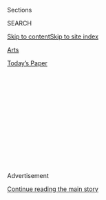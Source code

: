 <div id="app">

<div>

<div>

<div>

<div class="NYTAppHideMasthead css-1q2w90k e1suatyy0">

<div class="section css-ui9rw0 e1suatyy2">

<div class="css-eph4ug er09x8g0">

<div class="css-6n7j50">

</div>

<span class="css-1dv1kvn">Sections</span>

<div class="css-10488qs">

<span class="css-1dv1kvn">SEARCH</span>

</div>

[Skip to content](#site-content)[Skip to site
index](#site-index)

</div>

<div id="masthead-section-label" class="css-1wr3we4 eaxe0e00">

[Arts](https://www.nytimes3xbfgragh.onion/section/arts)

</div>

<div class="css-10698na e1huz5gh0">

</div>

</div>

<div id="masthead-bar-one" class="section hasLinks css-15hmgas e1csuq9d3">

<div class="css-uqyvli e1csuq9d0">

</div>

<div class="css-1uqjmks e1csuq9d1">

</div>

<div class="css-9e9ivx">

[](https://myaccount.nytimes3xbfgragh.onion/auth/login?response_type=cookie&client_id=vi)

</div>

<div class="css-1bvtpon e1csuq9d2">

[Today’s
Paper](https://www.nytimes3xbfgragh.onion/section/todayspaper)

</div>

</div>

</div>

</div>

<div data-aria-hidden="false">

<div id="site-content" data-role="main">

<div>

<div class="css-1aor85t" style="opacity:0.000000001;z-index:-1;visibility:hidden">

<div class="css-1hqnpie">

<div class="css-epjblv">

<span class="css-17xtcya">[Arts](/section/arts)</span><span class="css-x15j1o">|</span><span class="css-fwqvlz">The
Most Soothing Man on
TikTok</span>

</div>

<div class="css-k008qs">

<div class="css-1iwv8en">

<span class="css-18z7m18"></span>

<div>

</div>

</div>

<span class="css-1n6z4y">https://nyti.ms/33chGk6</span>

<div class="css-1705lsu">

<div class="css-4xjgmj">

<div class="css-4skfbu" data-role="toolbar" data-aria-label="Social Media Share buttons, Save button, and Comments Panel with current comment count" data-testid="share-tools">

  - 
  - 
  - 
  - 
    
    <div class="css-6n7j50">
    
    </div>

  - 

</div>

</div>

</div>

</div>

</div>

</div>

<div id="NYT_TOP_BANNER_REGION" class="css-13pd83m">

</div>

<div id="top-wrapper" class="css-1sy8kpn">

<div id="top-slug" class="css-l9onyx">

Advertisement

</div>

[Continue reading the main
story](#after-top)

<div class="ad top-wrapper" style="text-align:center;height:100%;display:block;min-height:250px">

<div id="top" class="place-ad" data-position="top" data-size-key="top">

</div>

</div>

<div id="after-top">

</div>

</div>

<div>

<div id="sponsor-wrapper" class="css-1hyfx7x">

<div id="sponsor-slug" class="css-19vbshk">

Supported by

</div>

[Continue reading the main
story](#after-sponsor)

<div id="sponsor" class="ad sponsor-wrapper" style="text-align:center;height:100%;display:block">

</div>

<div id="after-sponsor">

</div>

</div>

<div class="css-186x18t">

Critic’s Notebook

</div>

<div class="css-1vkm6nb ehdk2mb0">

# The Most Soothing Man on TikTok

</div>

By slowing down and soaking it all in, Larry Scott makes the whole
TikTok experience … nice.

<div class="css-79elbk" data-testid="photoviewer-wrapper">

<div class="css-z3e15g" data-testid="photoviewer-wrapper-hidden">

</div>

<div class="css-1a48zt4 ehw59r15" data-testid="photoviewer-children">

![<span class="css-16f3y1r e13ogyst0" data-aria-hidden="true">Larry
Scott’s TikTok videos are maybe the most calming thing on the internet
and, on some days, maybe the only calming thing on the
internet.</span>](https://static01.graylady3jvrrxbe.onion/images/2020/08/03/arts/31akumpo1/31akumpo1-articleLarge.jpg?quality=75&auto=webp&disable=upscale)

</div>

</div>

<div class="css-18e8msd">

<div class="css-vp77d3 epjyd6m0">

<div class="css-1baulvz">

By [<span class="css-1baulvz last-byline" itemprop="name">Jon
Caramanica</span>](https://www.nytimes3xbfgragh.onion/by/jon-caramanica)

</div>

</div>

  - July 31,
    2020

  - 
    
    <div class="css-4xjgmj">
    
    <div class="css-d8bdto" data-role="toolbar" data-aria-label="Social Media Share buttons, Save button, and Comments Panel with current comment count" data-testid="share-tools">
    
      - 
      - 
      - 
      - 
        
        <div class="css-6n7j50">
        
        </div>
    
      - 
    
    </div>
    
    </div>

</div>

</div>

<div class="section meteredContent css-1r7ky0e" name="articleBody" itemprop="articleBody">

<div class="css-1fanzo5 StoryBodyCompanionColumn">

<div class="css-53u6y8">

Some of the most illuminating, purely pleasurable videos on TikTok this
month have been Larry Scott’s awed observations of cooking, where the
teen from Florida looks on as a meal is lovingly prepared al fresco:
hand-rolled pasta dough, spices arranged by color, a knife assuredly
having its way with a pepper or onion. The recipe videos have quick
cuts, and with each new move, Scott’s eyes widen. His brow furrows just
a bit while he tries to suss out what’s being made. He eases into a
million-dollar smile when something catches his fancy. “Oh,” he says,
with a sparkle of realization. “Nice.”

That’s it. That’s the thing.

TikTok is a decentralized medium, but Scott’s gentle,
perspective-slowing reaction videos have a way of imposing just a touch
of reason to it, and untold joy. Using the duet — the TikTok function
that allows a user to watch someone else’s video and record a response
in real time — as his métier, Scott is an equal opportunity reactor.
Dance videos, romantic montages, a call to arrest the police officers
who killed Breonna Taylor, weirdo nonsense quasi-art clips, an a
cappella group singing Alicia Keys, a rack of doughnuts getting
slathered in glaze: Scott has nice’d them all.

Under [the TikTok handle
@larryakumpo](https://www.tiktok.com/@larryakumpo), Scott posts several
videos per week. They are maybe the most calming thing on the internet
and, on some days, maybe the only calming thing on the internet. He
radiates pure equanimity. No matter how eye-popping the video is, he’s
never judgmental — curious, shocked, secondhand embarrassed, maybe a
little worried, but he basically never deviates from the sweetness of
wonder.

</div>

</div>

<div>

</div>

<div class="css-1fanzo5 StoryBodyCompanionColumn">

<div class="css-53u6y8">

And then there’s the “nice” itself, which he rolls out with the
slithering embrace of a purr. It’s not wry or ironically detached — it’s
the sort of utterance that slips out almost imperceptibly when you’re
overcome by what you’re seeing. Sometimes he adds an “oh” or a “yeah” —
it’s like psychological A.S.M.R.

</div>

</div>

<div class="css-1fanzo5 StoryBodyCompanionColumn">

<div class="css-53u6y8">

This earnest observational device is a pushback to TikTok’s infinite
scroll. Scott is a watcher, trapped in the box just like the rest of us.
If we weren’t already obsessed with our phones, the last few months of
isolation have made absorbing endless content the default national mode.
We are passive in our liminal misery — waiting to be distracted,
entertained, vaccinated, liberated.

Unlike television, which requires a metacommentary that’s pithy and
interruptive — think “Beavis and Butt-Head” or “Mystery Science Theater
3000” — TikTok is already pithy and interruptive, which is why the most
effective sort of metacommentary slows down its rhythm, encouraging
reflection.

And Scott’s clips are, without fail, beatifically tranquil. Sometimes
his hair is tied up, sometimes it falls in front of his face in a loose
tangle. Often he’s reclined in bed or on a couch. His face fills up the
majority of the screen, so there’s no ambiguity about how he’s feeling.
When he lets out a “whoa,” his eyes get big, and he leans back, as if a
gust of wind has caught him off guard, nudging him gently. When his face
broadens into a smile, it has a way of almost obliterating the video
he’s reacting to with its guilelessness. When he’s frazzled, which is
very, very rarely, one single worry line creases his forehead.

</div>

</div>

<div class="css-79elbk" data-testid="photoviewer-wrapper">

<div class="css-z3e15g" data-testid="photoviewer-wrapper-hidden">

</div>

<div class="css-1a48zt4 ehw59r15" data-testid="photoviewer-children">

![<span class="css-16f3y1r e13ogyst0" data-aria-hidden="true">When Scott
realizes what dish is being prepared, his responses are
electric.</span>](https://static01.graylady3jvrrxbe.onion/images/2020/07/31/arts/31akumpo2/merlin_175164996_a14a3bf6-f832-4277-a6ca-4aab9a9173c1-articleLarge.jpg?quality=75&auto=webp&disable=upscale)

</div>

</div>

<div class="css-1fanzo5 StoryBodyCompanionColumn">

<div class="css-53u6y8">

Even though the rhythm of his clips is familiar, Scott meets them with
full presence. In an interview with
[Buzzfeed](https://www.buzzfeednews.com/article/tanyachen/a-teen-has-become-famous-on-tiktok-simply-for-saying-whoa)
last week, he said he doesn’t pre-watch the videos he duets with, so as
to preserve the integrity of his reaction.

In an ecosystem as ruthless as TikTok, with creators jockeying for
likes, followers, clout and whatever monetary privileges follow those
things, Scott’s videos are solely about encouragement, a dollop of pure
love. (The only time he’s said “not nice” was to a freestyle by the
rapper Smokepurpp that went viral for its awkwardness.)

Scott started posting videos to the app last summer — videos about
heartbreak, Frank Ocean, whether he looks like Bronny James. (He
doesn’t.) His observational duets began in March, and the catchphrases
took hold in June, not long after he graduated from high school. Now
he’s got 1.4 million followers, almost all of which he acquired this
month, as his wholesome nurturing has rapidly coursed through TikTok.

As happens often in the erratic and limitless world of social media,
Scott’s ascent is accelerating rapidly. He’s beginning to generate his
own meta-content — other users riff on his “nice,” and in one post, he
talks about people alerting him to copycats who lack his “natural flow.”

Still, how much wonder can one young man express? Last week he appeared
in a video with the [Pump
Bros](https://www.youtube.com/watch?v=YJdZQb8VOZk), a Hans & Franz of
social media who took Scott and a friend for a workout session. After
watching Scott work through some triceps kickbacks, one of them, Will
Savery, turns to the camera and declares, “The ‘oh nice’ guy is getting
swole.” Elsewhere in the video, Savery runs through barbell curls while
Scott looks on and exclaims: “Oh, nice. Yeah. Nice.”

</div>

</div>

<div class="css-cfo9c3">

</div>

<div class="css-1fanzo5 StoryBodyCompanionColumn">

<div class="css-53u6y8">

There is, here, just the tiniest tiny bit of sourness, a light curdling.
The sentience that comes when a thing you’ve been doing unconsciously,
or at least without much scrutiny, suddenly becomes a catchphrase, a
meme, a thing. An albatross you’ll carry for a week or a month or maybe
a lifetime.

In order for the “nice” to work, it has to be moving at a different
speed from everything else. It has to be the thing that reorients your
sense of time. In its steadfast but charming resistance, it’s an
encouragement that maybe you, too, should slow down. Wonder is all
around you. Take it in. Nice.

</div>

</div>

</div>

<div>

</div>

<div>

</div>

<div>

</div>

<div>

<div id="bottom-wrapper" class="css-1ede5it">

<div id="bottom-slug" class="css-l9onyx">

Advertisement

</div>

[Continue reading the main
story](#after-bottom)

<div id="bottom" class="ad bottom-wrapper" style="text-align:center;height:100%;display:block;min-height:90px">

</div>

<div id="after-bottom">

</div>

</div>

</div>

</div>

</div>

## Site Index

<div>

</div>

## Site Information Navigation

  - [© <span>2020</span> <span>The New York Times
    Company</span>](https://help.nytimes3xbfgragh.onion/hc/en-us/articles/115014792127-Copyright-notice)

<!-- end list -->

  - [NYTCo](https://www.nytco.com/)
  - [Contact
    Us](https://help.nytimes3xbfgragh.onion/hc/en-us/articles/115015385887-Contact-Us)
  - [Work with us](https://www.nytco.com/careers/)
  - [Advertise](https://nytmediakit.com/)
  - [T Brand Studio](http://www.tbrandstudio.com/)
  - [Your Ad
    Choices](https://www.nytimes3xbfgragh.onion/privacy/cookie-policy#how-do-i-manage-trackers)
  - [Privacy](https://www.nytimes3xbfgragh.onion/privacy)
  - [Terms of
    Service](https://help.nytimes3xbfgragh.onion/hc/en-us/articles/115014893428-Terms-of-service)
  - [Terms of
    Sale](https://help.nytimes3xbfgragh.onion/hc/en-us/articles/115014893968-Terms-of-sale)
  - [Site
    Map](https://spiderbites.nytimes3xbfgragh.onion)
  - [Help](https://help.nytimes3xbfgragh.onion/hc/en-us)
  - [Subscriptions](https://www.nytimes3xbfgragh.onion/subscription?campaignId=37WXW)

</div>

</div>

</div>

</div>
